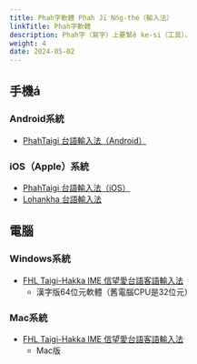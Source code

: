 ```yaml
---
title: Phah字軟體 Phah Jī Nńg-thé（輸入法）
linkTitle: Phah字軟體
description: Phah字（寫字）上要緊ê ke-si（工具）。
weight: 4
date: 2024-05-02
---
```


## 手機á

### Android系統

- [PhahTaigi 台語輸入法（Android）](http://bit.ly/PhahTaigi-Android)

### iOS（Apple）系統

- [PhahTaigi 台語輸入法（iOS）](http://bit.ly/PhahTaigi-iOS)
- [Lohankha 台語輸入法](https://lohankha.tw/)

## 電腦

### Windows系統

- [FHL Taigi-Hakka IME 信望愛台語客語輸入法](https://taigi.fhl.net/TaigiIME/)
  - 漢字版64位元軟體（舊電腦CPU是32位元）

### Mac系統

- [FHL Taigi-Hakka IME 信望愛台語客語輸入法](https://taigi.fhl.net/TaigiIME/)
  - Mac版
